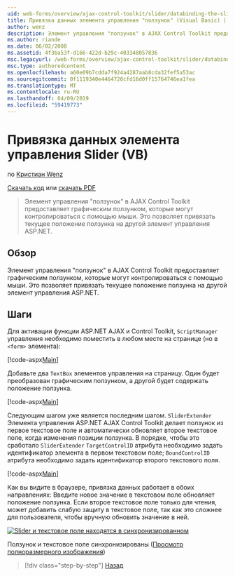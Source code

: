 ```yaml
---
uid: web-forms/overview/ajax-control-toolkit/slider/databinding-the-slider-control-vb
title: Привязка данных элемента управления "ползунок" (Visual Basic) | Документация Майкрософт
author: wenz
description: Элемент управления "ползунок" в AJAX Control Toolkit предоставляет графическим ползунком, которые могут контролироваться с помощью мыши. Это позволяет привязать текущий иция...
ms.author: riande
ms.date: 06/02/2008
ms.assetid: 4f3ba53f-d166-422d-b29c-403348057836
msc.legacyurl: /web-forms/overview/ajax-control-toolkit/slider/databinding-the-slider-control-vb
msc.type: authoredcontent
ms.openlocfilehash: a60e09b7cdda7f924a4287aab8cda32fef5a53ac
ms.sourcegitcommit: 0f1119340e4464720cfd16d0ff15764746ea1fea
ms.translationtype: MT
ms.contentlocale: ru-RU
ms.lasthandoff: 04/09/2019
ms.locfileid: "59419773"
---
```

# <a name="databinding-the-slider-control-vb"></a>Привязка данных элемента управления Slider (VB)

по [Кристиан Wenz](https://github.com/wenz)

[Скачать код](http://download.microsoft.com/download/9/3/f/93f8daea-bebd-4821-833b-95205389c7d0/Slider0.vb.zip) или [скачать PDF](http://download.microsoft.com/download/2/d/c/2dc10e34-6983-41d4-9c08-f78f5387d32b/slider0VB.pdf)

> Элемент управления "ползунок" в AJAX Control Toolkit предоставляет графическим ползунком, которые могут контролироваться с помощью мыши. Это позволяет привязать текущее положение ползунка на другой элемент управления ASP.NET.


## <a name="overview"></a>Обзор

Элемент управления "ползунок" в AJAX Control Toolkit предоставляет графическим ползунком, которые могут контролироваться с помощью мыши. Это позволяет привязать текущее положение ползунка на другой элемент управления ASP.NET.

## <a name="steps"></a>Шаги

Для активации функции ASP.NET AJAX и Control Toolkit, `ScriptManager` управления необходимо поместить в любом месте на странице (но в `<form>` элемента):

[!code-aspx[Main](databinding-the-slider-control-vb/samples/sample1.aspx)]

Добавьте два `TextBox` элементов управления на страницу. Один будет преобразован графическим ползунком, а другой будет содержать положение ползунка.

[!code-aspx[Main](databinding-the-slider-control-vb/samples/sample2.aspx)]

Следующим шагом уже является последним шагом. `SliderExtender` Элемента управления ASP.NET AJAX Control Toolkit делает ползунок из первое текстовое поле и автоматически обновляет второе текстовое поле, когда изменения позиции ползунка. В порядке, чтобы это сработало `SliderExtender` `TargetControlID` атрибута необходимо задать идентификатор элемента в первом текстовом поле; `BoundControlID` атрибута необходимо задать идентификатор второго текстового поля.

[!code-aspx[Main](databinding-the-slider-control-vb/samples/sample3.aspx)]

Как вы видите в браузере, привязка данных работает в обоих направлениях: Введите новое значение в текстовом поле обновляет положение ползунка. Если второе текстовое поле только для чтения, может добавить слабую защиту в текстовое поле, так как это сложнее для пользователя, чтобы вручную обновить значение в ней.


[![Slider и текстовое поле находятся в синхронизированном](databinding-the-slider-control-vb/_static/image2.png)](databinding-the-slider-control-vb/_static/image1.png)

Ползунок и текстовое поле синхронизированы ([Просмотр полноразмерного изображения](databinding-the-slider-control-vb/_static/image3.png))

> [!div class="step-by-step"]
> [Назад](using-the-slider-control-with-auto-postback-vb.md)
